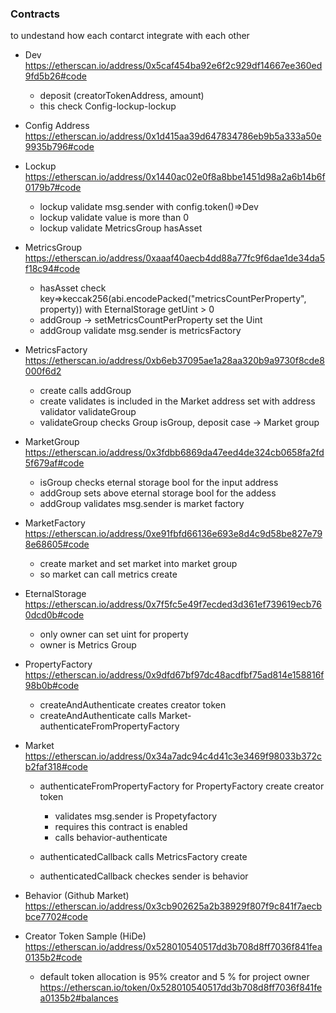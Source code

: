 ### Contracts

to undestand how each contarct integrate with each other

- Dev
  https://etherscan.io/address/0x5caf454ba92e6f2c929df14667ee360ed9fd5b26#code

  - deposit (creatorTokenAddress, amount)
  - this check Config-lockup-lockup

- Config Address
  https://etherscan.io/address/0x1d415aa39d647834786eb9b5a333a50e9935b796#code

- Lockup
  https://etherscan.io/address/0x1440ac02e0f8a8bbe1451d98a2a6b14b6f0179b7#code

  - lockup validate msg.sender with config.token()=>Dev
  - lockup validate value is more than 0
  - lockup validate MetricsGroup hasAsset

- MetricsGroup
  https://etherscan.io/address/0xaaaf40aecb4dd88a77fc9f6dae1de34da5f18c94#code

  - hasAsset check key=>keccak256(abi.encodePacked("metricsCountPerProperty", property)) with EternalStorage getUint > 0
  - addGroup -> setMetricsCountPerProperty set the Uint
  - addGroup validate msg.sender is metricsFactory

- MetricsFactory
  https://etherscan.io/address/0xb6eb37095ae1a28aa320b9a9730f8cde8000f6d2

  - create calls addGroup
  - create validates is included in the Market address set with address validator validateGroup
  - validateGroup checks Group isGroup, deposit case -> Market group

- MarketGroup
  https://etherscan.io/address/0x3fdbb6869da47eed4de324cb0658fa2fd5f679af#code

  - isGroup checks eternal storage bool for the input address
  - addGroup sets above eternal storage bool for the addess
  - addGroup validates msg.sender is market factory

- MarketFactory
  https://etherscan.io/address/0xe91fbfd66136e693e8d4c9d58be827e798e68605#code

  - create market and set market into market group
  - so market can call metrics create

- EternalStorage
  https://etherscan.io/address/0x7f5fc5e49f7ecded3d361ef739619ecb760dcd0b#code

  - only owner can set uint for property
  - owner is Metrics Group

- PropertyFactory
  https://etherscan.io/address/0x9dfd67bf97dc48acdfbf75ad814e158816f98b0b#code

  - createAndAuthenticate creates creator token
  - createAndAuthenticate calls Market-authenticateFromPropertyFactory

- Market
  https://etherscan.io/address/0x34a7adc94c4d41c3e3469f98033b372cb2faf318#code

  - authenticateFromPropertyFactory for PropertyFactory create creator token

    - validates msg.sender is Propetyfactory
    - requires this contract is enabled
    - calls behavior-authenticate

  - authenticatedCallback calls MetricsFactory create
  - authenticatedCallback checkes sender is behavior

- Behavior (Github Market)
  https://etherscan.io/address/0x3cb902625a2b38929f807f9c841f7aecbbce7702#code

- Creator Token Sample (HiDe)
  https://etherscan.io/address/0x528010540517dd3b708d8ff7036f841fea0135b2#code

  - default token allocation is 95% creator and 5 % for project owner
    https://etherscan.io/token/0x528010540517dd3b708d8ff7036f841fea0135b2#balances
